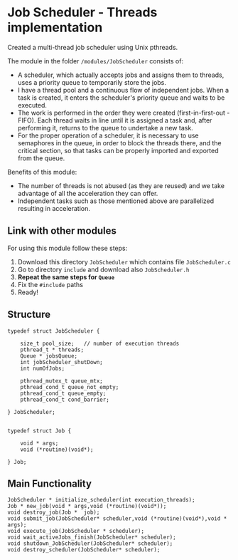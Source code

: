 # Job Scheduler - Threads implementation
Created a multi-thread job scheduler using Unix pthreads.

The module in the folder ```/modules/JobScheduler``` consists of:

- A scheduler, which actually accepts jobs and assigns them to threads, uses a priority queue to temporarily store the jobs. 
- I have a thread pool and a continuous flow of independent jobs. When a task is created, it enters the scheduler's priority queue and waits to be executed. 
- The work is performed in the order they were created (first-in-first-out - FIFO). Each thread waits in line until it is assigned a task and, after performing it, returns to the queue to undertake a new task. 
- For the proper operation of a scheduler, it is necessary to use semaphores in the queue, in order to block the threads there, and the critical section, so that tasks can be properly imported and exported from the queue.

Benefits of this module:

- The number of threads is not abused (as they are reused) and we take advantage of all the acceleration they can offer.
- Independent tasks such as those mentioned above are parallelized resulting in acceleration.


## Link with other modules
For using this module follow these steps:
1. Download this directory ```JobScheduler``` which contains file ```JobScheduler.c```
2. Go to directory ```include``` and download also ```JobScheduler.h```
3. __Repeat the same steps for ```Queue```__
4. Fix the ```#include``` paths
5. Ready!


## Structure
```
typedef struct JobScheduler {

	size_t pool_size;   // number of execution threads
	pthread_t * threads;
	Queue * jobsQueue;
	int jobScheduler_shutDown;
	int numOfJobs;

	pthread_mutex_t queue_mtx;
	pthread_cond_t queue_not_empty;
	pthread_cond_t queue_empty;
	pthread_cond_t cond_barrier;
	
} JobScheduler;


typedef struct Job {

	void * args;
	void (*routine)(void*);

} Job;
```

## Main Functionality
```
JobScheduler * initialize_scheduler(int execution_threads);
Job * new_job(void * args,void (*routine)(void*));
void destroy_job(Job *  job);
void submit_job(JobScheduler* scheduler,void (*routine)(void*),void * args);
void execute_job(JobScheduler * scheduler);
void wait_activeJobs_finish(JobScheduler* scheduler);
void shutdown_JobScheduler(JobScheduler* scheduler);
void destroy_scheduler(JobScheduler* scheduler);
```

